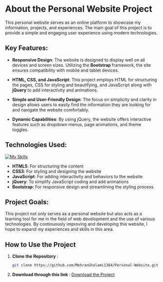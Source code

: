 # About the Personal Website Project

This personal website serves as an online platform to showcase my information, projects, and experiences. The main goal of this project is to provide a simple and engaging user experience using modern technologies.

## Key Features:

- **Responsive Design**: The website is designed to display well on all devices and screen sizes. Utilizing the **Bootstrap** framework, the site ensures compatibility with mobile and tablet devices.

- **HTML, CSS, and JavaScript**: This project employs HTML for structuring the pages, CSS for styling and beautifying, and JavaScript along with **jQuery** to add interactivity and animations.

- **Simple and User-Friendly Design**: The focus on simplicity and clarity in design allows users to easily find the information they are looking for and navigate the website comfortably.

- **Dynamic Capabilities**: By using jQuery, the website offers interactive features such as dropdown menus, page animations, and theme toggles.

## Technologies Used:

[![My Skills](https://skillicons.dev/icons?i=html,css,bootstrap,js,jquery)](https://skillicons.dev)

- **HTML5**: For structuring the content
- **CSS3**: For styling and designing the website
- **JavaScript**: For adding interactivity and behaviors to the website
- **jQuery**: To simplify JavaScript coding and add animations
- **Bootstrap**: For responsive design and streamlining the styling process

## Project Goals:

This project not only serves as a personal website but also acts as a learning tool for me in the field of web development and the use of various technologies. By continuously improving and developing this website, I hope to expand my experiences and skills in this area.

## How to Use the Project

1. **Clone the Repository** :
   ```bash
   git clone https://github.com/MehranGholami1384/Personal-Website.git

2. **Download through this link** :
     [Download the Project](https://github.com/MehranGholami1384/Personal-Website/archive/refs/heads/main.zip)
